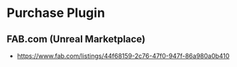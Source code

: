 # Purchase Plugin

## FAB.com (Unreal Marketplace)
- https://www.fab.com/listings/44f68159-2c76-47f0-947f-86a980a0b410